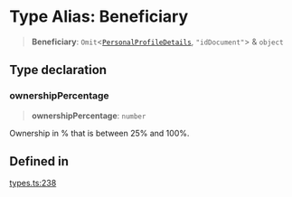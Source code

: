 # Type Alias: Beneficiary

> **Beneficiary**: `Omit`\<[`PersonalProfileDetails`](/docs/packages/SDK/interfaces/PersonalProfileDetails.md), `"idDocument"`\> & `object`

## Type declaration

### ownershipPercentage

> **ownershipPercentage**: `number`

Ownership in % that is between 25% and 100%.

## Defined in

[types.ts:238](https://github.com/monerium/js-monorepo/blob/main/packages/sdk/src/types.ts#L238)
